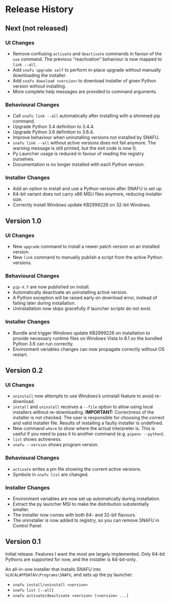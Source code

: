 # Release History

## Next (not released)

### UI Changes

* Remove confusing `activate` and `deactivate` commands in favour of the `use` command. The previous “reactivation” behaviour is now mapped to `link --all`.
* Add `snafu upgrade self` to perform in-place upgrade without manually downloading the installer.
* Add `snafu download <version>` to download installer of given Python version without installing.
* More complete help messages are provided to command arguments.

### Behavioural Changes

* Call `snafu link --all` automatically after installing with a shimmed pip command.
* Upgrade Python 3.4 definition to 3.4.4.
* Upgrade Python 3.6 definition to 3.6.4.
* Improve behaviour when uninstalling versions not installed by SNAFU.
* `snafu link --all` without active versions does not fail anymore. The warning message is still printed, but the exit code is now 0.
* Py Launcher usage is reduced in favour of reading the registry ourselves.
* Documentation is no longer installed with each Python version.

### Installer Changes

* Add an option to install and use a Python version after SNAFU is set up.
* 64-bit variant does not carry x86 MSU files anymore, reducing installer size.
* Correctly install Windows update KB2999226 on 32-bit Windows.


## Version 1.0

### UI Changes

* New `upgrade` command to install a newer patch version on an installed version.
* New `link` command to manually publish a script from the active Python versions.

### Behavioural Changes

* `pip-X.Y` are now published on install.
* Automatically deactivate an uninstalling active version.
* A Python exception will be raised early on download error, instead of failing later during installation.
* Uninstallation now skips gracefully if launcher scripts do not exist.

### Installer Changes

* Bundle and trigger Windows update KB2999226 on installation to provide necessary runtime files on Windows Vista to 8.1 so the bundled Python 3.6 can run correctly.
* Environment variables changes can now propagate correctly without OS restart.


## Version 0.2

### UI Changes

* `uninstall` now attempts to use Windows’s uninstall feature to avoid re-download.
* `install` and `uninstall` receives a `--file` option to allow using local installers without re-downloading.
  **IMPORTANT:** Correctness of the installer is not checked. The user is responsible for choosing the correct and valid installer file. Results of installing a faulty installer is undefined.
* New command `where` to show where the actual interpreter is. This is useful if you need to pass it to another command (e.g. `pipenv --python`).
* `list` shows activeness.
* `snafu --version` shows program version.

### Behavioural Changes

* `activate` writes a pin file showing the current active versions.
* Symbols in `snafu list` are changed.

### Installer Changes

* Environment variables are now set up automatically during installation.
* Extract the py launcher MSI to make the distribution substentially smaller.
* The installer now comes with both 64- and 32-bit flavours.
* The uninstaller is now added to registry, so you can remove SNAFU in Control Panel.


## Version 0.1

Initial release. Features I want the most are largely implemented. Only 64-bit Pythons are supported for now, and the installer is 64-bit-only.

An all-in-one installer that installs SNAFU into
`%LOCALAPPDATA%\Programs\SNAFU`, and sets up the py launcher.

* `snafu install/uninstall <version>`
* `snafu list [--all]`
* `snafu activate/deactivate <version> [<version> ...]`
